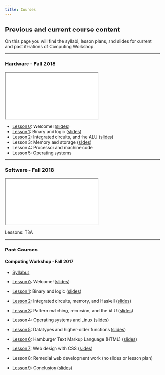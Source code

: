 ```yaml
---
title: Courses
---
```


## Previous and current course content

On this page you will find the syllabi, lesson plans, and slides for current
and past iterations of Computing Workshop.

___

### Hardware - Fall 2018

<iframe class="lp" src="/materials/F18/hw-syllabus/hw-syllabus.pdf"></iframe>

* [Lesson 0](/pdf/0-lp.pdf): Welcome! ([slides](/pdf/0-computing-workshop.pdf))
* [Lesson 1](/pdf/1-lp.pdf): Binary and logic ([slides](/pdf/1-presentation.pdf))
* [Lesson 2](/pdf/2-lp.pdf): Integrated circuits, and the ALU ([slides](/pdf/2-ICs-Memory-and-Haskell.pdf))
* Lesson 3: Memory and storage ([slides](/pdf/3-Pattern-matching-recursion-ALU.pdf))
* Lesson 4: Processor and machine code
* Lesson 5: Operating systems

---


### Software - Fall 2018

<iframe class="lp" src="/materials/F18/sw-syllabus/sw-syllabus.pdf"></iframe>

Lessons: TBA

---

### Past Courses

#### Computing Workshop - Fall 2017

* [Syllabus](/pdf/syllabus.pdf)

* [Lesson 0](/pdf/0-lp.pdf): Welcome! ([slides](/pdf/0-computing-workshop.pdf))
* [Lesson 1](/pdf/1-lp.pdf): Binary and logic ([slides](/pdf/1-presentation.pdf))
* [Lesson 2](/pdf/2-lp.pdf): Integrated circuits, memory, and Haskell ([slides](/pdf/2-ICs-Memory-and-Haskell.pdf))
* [Lesson 3](/pdf/3-lp.pdf): Pattern matching, recursion, and the ALU ([slides](/pdf/3-Pattern-matching-recursion-ALU.pdf))
* [Lesson 4](/pdf/4-lp.pdf): Operating systems and Linux ([slides](/pdf/4-Operating-systems-and-Linux.pdf))
* [Lesson 5](/pdf/5-lp.pdf): Datatypes and higher-order functions ([slides](/pdf/5-Datatypes-and-higher-order-functions.pdf))
* [Lesson 6](/pdf/6-lp.pdf): Hamburger Text Markup Language (HTML) ([slides](/pdf/6-hamburger-text-markup-language.pdf))
* [Lesson 7](/pdf/7-lp.pdf): Web design with CSS ([slides](/pdf/7-css.pdf))
* Lesson 8: Remedial web development work (no slides or lesson plan)
* [Lesson 9](/pdf/9-lp.pdf): Conclusion ([slides](/pdf/9-conclusion.pdf))
